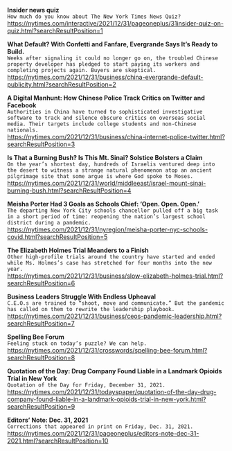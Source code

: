 **Insider news quiz**\
`How much do you know about The New York Times News Quiz?`\
https://nytimes.com/interactive/2021/12/31/pageoneplus/31insider-quiz-on-quiz.html?searchResultPosition=1

**What Default? With Confetti and Fanfare, Evergrande Says It’s Ready to Build.**\
`Weeks after signaling it could no longer go on, the troubled Chinese property developer has pledged to start paying its workers and completing projects again. Buyers are skeptical.`\
https://nytimes.com/2021/12/31/business/china-evergrande-default-publicity.html?searchResultPosition=2

**A Digital Manhunt: How Chinese Police Track Critics on Twitter and Facebook**\
`Authorities in China have turned to sophisticated investigative software to track and silence obscure critics on overseas social media. Their targets include college students and non-Chinese nationals.`\
https://nytimes.com/2021/12/31/business/china-internet-police-twitter.html?searchResultPosition=3

**Is That a Burning Bush? Is This Mt. Sinai? Solstice Bolsters a Claim**\
`On the year’s shortest day, hundreds of Israelis ventured deep into the desert to witness a strange natural phenomenon atop an ancient pilgrimage site that some argue is where God spoke to Moses.`\
https://nytimes.com/2021/12/31/world/middleeast/israel-mount-sinai-burning-bush.html?searchResultPosition=4

**Meisha Porter Had 3 Goals as Schools Chief: ‘Open. Open. Open.’**\
`The departing New York City schools chancellor pulled off a big task in a short period of time: reopening the nation’s largest school district during a pandemic.`\
https://nytimes.com/2021/12/31/nyregion/meisha-porter-nyc-schools-covid.html?searchResultPosition=5

**The Elizabeth Holmes Trial Meanders to a Finish**\
`Other high-profile trials around the country have started and ended while Ms. Holmes’s case has stretched for four months into the new year.`\
https://nytimes.com/2021/12/31/business/slow-elizabeth-holmes-trial.html?searchResultPosition=6

**Business Leaders Struggle With Endless Upheaval**\
`C.E.O.s are trained to “shoot, move and communicate.” But the pandemic has called on them to rewrite the leadership playbook.`\
https://nytimes.com/2021/12/31/business/ceos-pandemic-leadership.html?searchResultPosition=7

**Spelling Bee Forum**\
`Feeling stuck on today’s puzzle? We can help.`\
https://nytimes.com/2021/12/31/crosswords/spelling-bee-forum.html?searchResultPosition=8

**Quotation of the Day: Drug Company Found Liable in a Landmark Opioids Trial in New York**\
`Quotation of the Day for Friday, December 31, 2021.`\
https://nytimes.com/2021/12/31/todayspaper/quotation-of-the-day-drug-company-found-liable-in-a-landmark-opioids-trial-in-new-york.html?searchResultPosition=9

**Editors’ Note: Dec. 31, 2021**\
`Corrections that appeared in print on Friday, Dec. 31, 2021.`\
https://nytimes.com/2021/12/31/pageoneplus/editors-note-dec-31-2021.html?searchResultPosition=10

